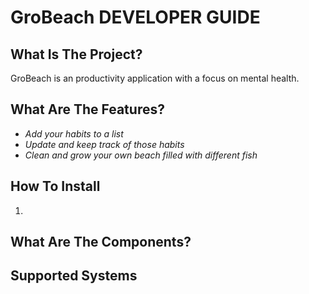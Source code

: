 # GroBeach DEVELOPER GUIDE

## What Is The Project?

GroBeach is an productivity application with a focus on mental health. 

## What Are The Features?

- *Add your habits to a list*
- *Update and keep track of those habits*
- *Clean and grow your own beach filled with different fish*

## How To Install

1. 

## What Are The Components?




## Supported Systems



